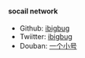 #### socail network
* Github: [ibigbug](https://github.com/ibigbug)
* Twiitter: [ibigbug](https://twitter.com/ibigbug)
* Douban: [一个小号](http://www.douban.com/people/sbsbsbhehehe/)
